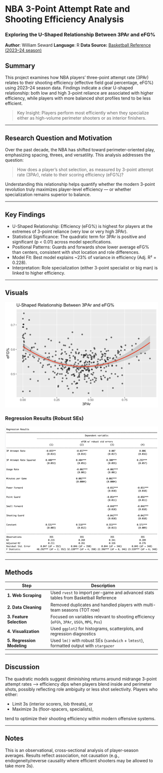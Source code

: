 # NBA 3-Point Attempt Rate and Shooting Efficiency Analysis
### Exploring the U-Shaped Relationship Between 3PAr and eFG%
**Author**: William Seward
**Language**: R
**Data Source:** [Basketball Reference (2023–24 season)](https://www.basketball-reference.com)

## Summary
This project examines how NBA players’ three-point attempt rate (3PAr) relates to their shooting efficiency (effective field goal percentage, eFG%) using 2023–24 season data.
Findings indicate a clear U-shaped relationship: both low and high 3-point reliance are associated with higher efficiency, while players with more balanced shot profiles tend to be less efficient.
> Key Insight: Players perform most efficiently when they specialize either as high-volume perimeter shooters or as interior finishers.

---

## Research Question and Motivation

Over the past decade, the NBA has shifted toward perimeter-oriented play, emphasizing spacing, threes, and versatility.
This analysis addresses the question:
> How does a player’s shot selection, as measured by 3-point attempt rate (3PAr), relate to their scoring efficiency (eFG%)?

Understanding this relationship helps quantify whether the modern 3-point revolution truly maximizes player-level efficiency — or whether specialization remains superior to balance.

---

## Key Findings

- U-Shaped Relationship: Efficiency (eFG%) is highest for players at the extremes of 3-point reliance (very low or very high 3PAr).
- Statistical Significance: The quadratic term for 3PAr is positive and significant (p < 0.01) across model specifications.
- Positional Patterns: Guards and forwards show lower average eFG% than centers, consistent with shot location and role differences.
- Model Fit: Best model explains ~23% of variance in efficiency (Adj. R² = 0.228).
- Interpretation: Role specialization (either 3-point specialist or big man) is linked to higher efficiency.

---

## Visuals

![U-Shaped Relationship](plots/u-shape.png)

### Regression Results (Robust SEs)
![Regression Results](plots/regression_table.png)

---

## Methods

| Step | Description |
|------|--------------|
| **1. Web Scraping** | Used `rvest` to import per-game and advanced stats tables from Basketball Reference |
| **2. Data Cleaning** | Removed duplicates and handled players with multi-team seasons (TOT row) |
| **3. Feature Selection** | Focused on variables relevant to shooting efficiency (`eFG%`, `3PAr`, `USG%`, `MPG`, `Pos`) |
| **4. Visualization** | Used `ggplot2` for histograms, scatterplots, and regression diagnostics |
| **5. Regression Modeling** | Used `lm()` with robust SEs (`sandwich` + `lmtest`), formatted output with `stargazer` |

___

## Discussion
The quadratic models suggest diminishing returns around midrange 3-point attempt rates --> efficiency dips when players blend inside and perimeter shots, possibly reflecting role ambiguity or less shot selectivity.
Players who either:
- Limit 3s (interior scorers, lob threats), or
- Maximize 3s (floor-spacers, specialists),

tend to optimize their shooting efficiency within modern offensive systems.

___

## Notes
This is an observational, cross-sectional analysis of player-season averages. Results reflect association, not causation (e.g., endogeneity/reverse causality where efficient shooters may be allowed to take more 3s).
